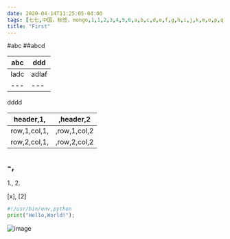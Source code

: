```yaml
---
date: 2020-04-14T11:25:05-04:00
tags: [七七,中国，标签，mongo,1,1,2,3,4,5,6,a,b,c,d,e,f,g,h,i,j,k,m,o,p,q,r,s,t,u,v,w,x,y,z,aa,bb,cc,dd,ee,ff,gg,hh,kk,mm,oo,cc,dd,fff,aaa,ccc,ddd,eee,fff,ggg,hhh,HONG,KONG,June,30,(ANI):,As,the,voices,against,the,imposition,of,national,security,legislation,in,Hong,Kong,grows,worldwide,China,has,used,a,U.S.,tactic,by,imposing,a,visa,ban,on,US,citizens.,According,to,The,South,China,Morning,Post,Beijing,has,imposed,visa,restrictions,on,what,it,describes,as,the,United,States,officials,who,have,behaved,extremely,badly,on,the,issue,of,Hong,Kong.,Earlier,the,US,had,imposed,visa,restrictions,against,Chinese,Communist,Party,(CCP),officials,in,retaliation,for,Beijing's,policies,in,Hong,Kong.,US,Secretary,of,State,Mike,Pompeo,had,said,President,Trump,promised,to,punish,the,Chinese,Communist,Party,(CCP),officials,who,were,responsible,for,eviscerating,Hong,Kong's,freedoms.,Today,we,are,taking,action,to,do,just,that.,Beijing's,continued,actions,undermine,its,commitments,and,obligations,in,the,Sino-British,Joint,Declaration,to,respect,Hong,Kong's,high,degree,of,autonomy.,At,the,same,time,Beijing,continues,to,undermine,human,rights,and,fundamental,freedoms,in,Hong,Kong,by,putting,pressure,on,local,authorities,to,arrest,pro-democracy,activists,and,disqualify,pro-democracy,electoral,candidates,he,added.,The,protests,in,Hong,Kong,have,been,taking,place,sporadically,since,June,2019,with,protesters,claiming,to,oppose,China's,increasing,influence,on,the,special,administrative,region.,The,latest,wave,of,protests,was,caused,by,a,security,bill,specially,tailored,by,Beijing,for,Hong,Kong.,The,security,legislation,which,bans,secessionist,activities,among,other,things,is,seen,by,Hong,Kong,residents,as,undermining,their,liberties.,However,both,Hong,Kong's,leadership,and,the,central,government,say,the,bill,would,not,affect,the,legitimate,rights,of,the,residents.,Beijing,maintains,that,the,unrest,in,Hong,Kong,is,a,result,of,international,interference,and,vows,to,respect,the,one,country,two,systems,principle.,(ANI)]
title: "First"
---
```


#abc
##abcd


abc|ddd
---|---
ladc|adlaf
---|---
dddd

header,1,|,header,2
---|---
row,1,col,1,|,row,1,col,2
row,2,col,1,|,row,2,col,2


-,
-

1.,
2.

[x],
[2]

```python
#!/usr/bin/env,python
print("Hello,World!");
```

![image](https://note.youdao.com/favicon.ico)



